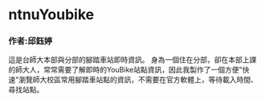 # ntnuYoubike
### 作者:邱鈺婷

這是台師大本部與分部的腳踏車站即時資訊。
身為一個住在分部，卻在本部上課的師大人，常常需要了解即時的YouBike站點資訊，因此我製作了一個方便"快速"瀏覽師大校區常用腳踏車站點的資訊，不需要在官方軟體上，等待載入時間、尋找站點。
